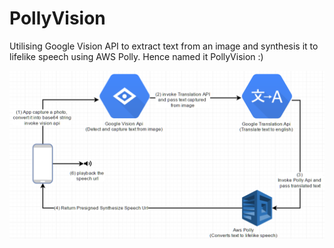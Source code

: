 # PollyVision
Utilising Google Vision API to extract text from an image and synthesis it to lifelike speech using AWS Polly. Hence named it PollyVision :)

![PollyVisionFlow](https://github.com/aarcosolutions/PollyVision/blob/master/artifacts/PollyVisionFlow.png)
